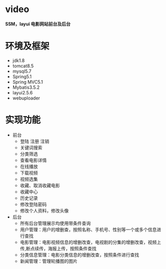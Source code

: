 # video
**SSM，layui 电影网站前台及后台**

# 环境及框架
- jdk1.8
- tomcat8.5
- mysql5.7
- Spring5.1
- Spring MVC5.1
- Mybatis3.5.2
- layui2.5.6
- webuploader

# 实现功能
- 前台
  - 登陆 注册 注销
  - 关键词搜索
  - 分类筛选
  - 查看电影详情
  - 在线播放
  - 下载视频
  - 视频选集
  - 收藏、取消收藏电影
  - 收藏中心
  - 历史记录
  - 修改登陆密码
  - 修改个人资料，修改头像
- 后台
  - 所有后台管理展示均使用带条件查询
  - 用户管理：用户的增删查，按照名称、手机号、性别等一个或多个信息进行查找
  - 电影管理：电影视频信息的增删改查，电视剧的分集的增删改查，视频上传,断点续传，海报上传，按照条件查找
  - 分类信息管理：电影分类信息的增删改查，按照条件进行查找
  - 新闻管理：管理轮播图的图片
